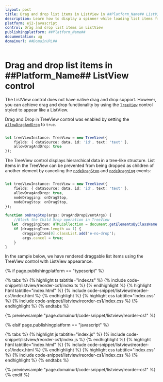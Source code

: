 ```yaml
---
layout: post
title: Drag and drop list items in ListView in ##Platform_Name## ListView control | Syncfusion
description: Learn how to display a spinner while loading list items from remote data in Syncfusion ##Platform_Name## ListView control of Essential JS 2 and more.
platform: ej2-javascript
control: Drag and drop list items in ListView
publishingplatform: ##Platform_Name##
documentation: ug
domainurl: ##DomainURL##
---
```


# Drag and drop list items in ##Platform_Name## ListView control

The ListView control does not have native drag and drop support. However, you can achieve drag and drop functionality by using the [`TreeView`](https://ej2.syncfusion.com/documentation/treeview/getting-started/) control styled to appear like a ListView.

Drag and Drop in TreeView control was enabled by setting the [`allowDragAndDrop`](../../api/treeview/#allowdraganddrop) to `true`.

```ts

let treeViewInstance: TreeView = new TreeView({
    fields: { dataSource: data, id: 'id', text: 'text' },
    allowDragAndDrop: true
});

```

The TreeView control displays hierarchical data in a tree-like structure. List items in the TreeView can be prevented from being dropped as children of another element by canceling the [`nodeDragStop`](../../api/treeview/#nodedragstop) and [`nodeDragging`](../../api/treeview/#nodedragging) events:

```ts

let treeViewInstance: TreeView = new TreeView({
    fields: { dataSource: data, id: 'id', text: 'text' },
    allowDragAndDrop: true,
    nodeDragging: onDragStop,
    nodeDragStop: onDragStop,
});

function onDragStop(args: DragAndDropEventArgs) {
    //Block the Child Drop operation in TreeView
   let  draggingItem: HTMLCollection = document.getElementsByClassName("e-drop-in");
    if (draggingItem.length == 1) {
        draggingItem[0].classList.add('e-no-drop');
        args.cancel = true;
    }
}

```

In the sample below, we have rendered draggable list items using the TreeView control with ListView appearance.

{% if page.publishingplatform == "typescript" %}

{% tabs %}
{% highlight ts tabtitle="index.ts" %}
{% include code-snippet/listview/reorder-cs1/index.ts %}
{% endhighlight %}
{% highlight html tabtitle="index.html" %}
{% include code-snippet/listview/reorder-cs1/index.html %}
{% endhighlight %}
{% highlight css tabtitle="index.css" %}
{% include code-snippet/listview/reorder-cs1/index.css %}
{% endhighlight %}
{% endtabs %}
        
{% previewsample "page.domainurl/code-snippet/listview/reorder-cs1" %}

{% elsif page.publishingplatform == "javascript" %}

{% tabs %}
{% highlight js tabtitle="index.js" %}
{% include code-snippet/listview/reorder-cs1/index.js %}
{% endhighlight %}
{% highlight html tabtitle="index.html" %}
{% include code-snippet/listview/reorder-cs1/index.html %}
{% endhighlight %}
{% highlight css tabtitle="index.css" %}
{% include code-snippet/listview/reorder-cs1/index.css %}
{% endhighlight %}
{% endtabs %}

{% previewsample "page.domainurl/code-snippet/listview/reorder-cs1" %}
{% endif %}
